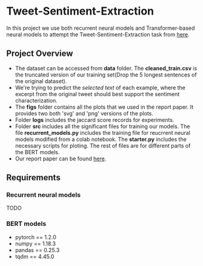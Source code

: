 # Tweet-Sentiment-Extraction
In this project we use both recurrent neural models and Transformer-based neural models to attempt the Tweet-Sentiment-Extraction task from [here](https://www.kaggle.com/c/tweet-sentiment-extraction/overview/description).
## Project Overview
- The dataset can be accessed from **data** folder. The **cleaned_train.csv** is the truncated version of our training set(Drop the 5 longest sentences of the original dataset).
- We're trying to predict the *selected text* of each example, where the excerpt from the original tweet should best support the sentiment characterization.
- The **figs** folder contains all the plots that we used in the report paper. It provides two both 'svg' and 'png' versions of the plots.
- Folder **logs** includes the jaccard score records for experiments.
- Folder **src** includes all the significant files for training our models. The file **recurrent_models.py** includes the training file for reucrrent neural models modified from a colab notebook. The **starter.py** includes the necessary scripts for ploting. The rest of files are for different parts of the BERT models.
- Our report paper can be found [here](https://github.com/mathfather/Tweet-Sentiment-Extraction/blob/master/report.pdf).
## Requirements

### Recurrent neural models

TODO

### BERT models

- pytorch == 1.2.0
- numpy == 1.18.3
- pandas == 0.25.3
- tqdm == 4.45.0
- sklearn == 0.22.1
- transformers == 2.8.0
- tokenizers == 0.5.2

## Experiments reproduction

### Recurrent neural models

TODO

### BERT models

To reproduce BERT model experiments, you can directly run **BertBaseWithOutSentiment.py** and **BertBaseWithSentiment.py** under the folder **src**. Some hpyerparameters can be changed, and the way of making modifications is indicated in the scripts.

